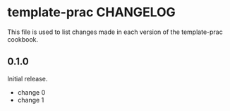# template-prac CHANGELOG

This file is used to list changes made in each version of the template-prac cookbook.

## 0.1.0

Initial release.

- change 0
- change 1
